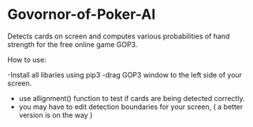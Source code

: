 # Govornor-of-Poker-AI
Detects cards on screen and computes various probabilities of hand strength for the free online game GOP3. 

How to use: 

-Install all libaries using pip3
-drag GOP3 window to the left side of your screen. 
- use allignment() function to test if cards are being detected correctly. 
- you may have to edit detection boundaries for your screen, ( a better version is on the way )


